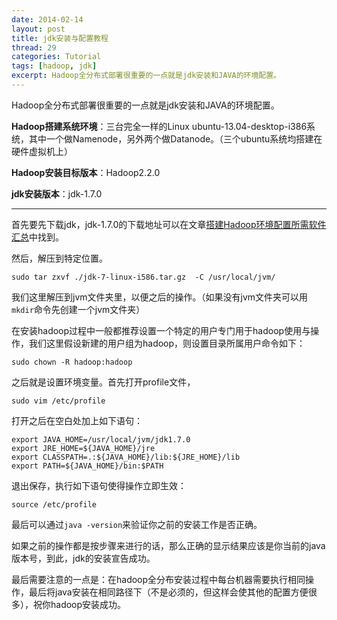 ```yaml
---
date: 2014-02-14
layout: post
title: jdk安装与配置教程
thread: 29
categories: Tutorial
tags: [hadoop, jdk]
excerpt: Hadoop全分布式部署很重要的一点就是jdk安装和JAVA的环境配置。
---
```


Hadoop全分布式部署很重要的一点就是jdk安装和JAVA的环境配置。

**Hadoop搭建系统环境**：三台完全一样的Linux ubuntu-13.04-desktop-i386系统，其中一个做Namenode，另外两个做Datanode。（三个ubuntu系统均搭建在硬件虚拟机上）

**Hadoop安装目标版本**：Hadoop2.2.0

**jdk安装版本**：jdk-1.7.0

----------

首先要先下载jdk，jdk-1.7.0的下载地址可以在文章[搭建Hadoop环境配置所需软件汇总](http://hijiangtao.github.io/2014/02/14/hadoopsetupsoftware)中找到。

然后，解压到特定位置。

```
sudo tar zxvf ./jdk-7-linux-i586.tar.gz  -C /usr/local/jvm/
```

我们这里解压到jvm文件夹里，以便之后的操作。（如果没有jvm文件夹可以用`mkdir`命令先创建一个jvm文件夹）

在安装hadoop过程中一般都推荐设置一个特定的用户专门用于hadoop使用与操作，我们这里假设新建的用户组为hadoop，则设置目录所属用户命令如下：

```
sudo chown -R hadoop:hadoop
```

之后就是设置环境变量。首先打开profile文件，

```
sudo vim /etc/profile
```

打开之后在空白处加上如下语句：

```
export JAVA_HOME=/usr/local/jvm/jdk1.7.0
export JRE_HOME=${JAVA_HOME}/jre
export CLASSPATH=.:${JAVA_HOME}/lib:${JRE_HOME}/lib
export PATH=${JAVA_HOME}/bin:$PATH
```

退出保存，执行如下语句使得操作立即生效：

```
source /etc/profile
```

最后可以通过`java -version`来验证你之前的安装工作是否正确。

如果之前的操作都是按步骤来进行的话，那么正确的显示结果应该是你当前的java版本号，到此，jdk的安装宣告成功。

最后需要注意的一点是：在hadoop全分布安装过程中每台机器需要执行相同操作，最后将java安装在相同路径下（不是必须的，但这样会使其他的配置方便很多），祝你hadoop安装成功。